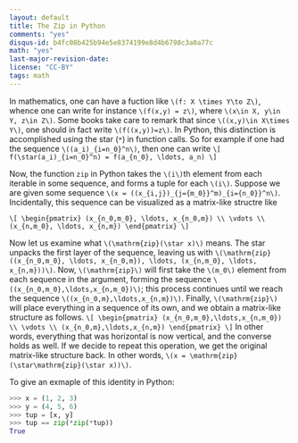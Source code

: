 ```yaml
---
layout: default
title: The Zip in Python
comments: "yes"
disqus-id: b4fc08b425b94e5e8374199e8d4b6798c3a0a77c
math: "yes"
last-major-revision-date:
license: "CC-BY"
tags: math
---
```


In mathematics, one can have a fuction like `\(f: X \times Y\to Z\)`, whence one can write for instance `\(f(x,y) = z\)`, where `\(x\in X, y\in Y, z\in Z\)`. Some books take care to remark that since `\((x,y)\in X\times Y\)`, one should in fact write `\(f((x,y))=z\)`. In Python, this distinction is accomplished using the star (`*`) in function calls.
So for example if one had the sequence `\((a_i)_{i=n_0}^n\)`, then one can write
`\[
f(\star(a_i)_{i=n_0}^n) = f(a_{n_0}, \ldots, a_n)
\]`

Now, the function `zip` in Python takes the `\(i\)`th element from each iterable in some sequence, and forms a tuple for each `\(i\)`.
Suppose we are given some sequence `\(x = ((x_{i,j})_{j={m_0}}^m)_{i={n_0}}^n\)`. Incidentally, this sequence can be visualized as a matrix-like structre like

`\[
\begin{pmatrix}
(x_{n_0,m_0}, \ldots, x_{n_0,m}) \\
\vdots \\
(x_{n,m_0}, \ldots, x_{n,m})
\end{pmatrix}
\]`

Now let us examine what `\(\mathrm{zip}(\star x)\)` means.
The star unpacks the first layer of the sequence, leaving us with `\(\mathrm{zip}((x_{n_0,m_0}, \ldots, x_{n_0,m}), \ldots, (x_{n,m_0}, \ldots, x_{n,m}))\)`.
Now, `\(\mathrm{zip}\)` will first take the `\(m_0\)` element from each sequence in the argument, forming the sequence `\((x_{n_0,m_0},\ldots,x_{n,m_0})\)`; this process continues until we reach the sequence `\((x_{n_0,m},\ldots,x_{n,m})\)`.
Finally, `\(\mathrm{zip}\)` will place everything in a sequence of its own, and we obtain a matrix-like structure as follows.
`\[
\begin{pmatrix}
(x_{n_0,m_0},\ldots,x_{n,m_0}) \\
\vdots \\
(x_{n_0,m},\ldots,x_{n,m})
\end{pmatrix}
\]`
In other words, everything that was horizontal is now vertical, and the converse holds as well. If we decide to repeat this operation, we get the original matrix-like structure back.
In other words, `\(x = \mathrm{zip}(\star\mathrm{zip}(\star x))\)`.

To give an exmaple of this identity in Python:

``` python
>>> x = (1, 2, 3)
>>> y = (4, 5, 6)
>>> tup = [x, y]
>>> tup == zip(*zip(*tup))
True
```
